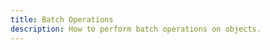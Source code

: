 ```yaml
---
title: Batch Operations
description: How to perform batch operations on objects.
---
```


<inline-fragment platform="ios" src="~/guides/datastore/fragments/batch-operations-ios.md"></inline-fragment>